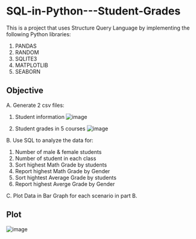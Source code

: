 # SQL-in-Python---Student-Grades
This is a project that uses Structure Query Language by implementing the following Python libraries: 
1. PANDAS
2. RANDOM
3. SQLITE3
4. MATPLOTLIB
5. SEABORN

## Objective
A. Generate 2 csv files: 
1. Student information ![image](https://github.com/user-attachments/assets/e6368a34-631c-4def-bf44-5a75fe3eaa03)

3. Student grades in 5 courses ![image](https://github.com/user-attachments/assets/6650e3ac-67c6-440b-adaf-0105745ac59b)

B. Use SQL to analyze the data for: 
1. Number of male &amp; female students
2. Number of student in each class
3. Sort highest Math Grade by students
4. Report highest Math Grade by Gender
5. Sort hightest Average Grade by students
6. Report highest Averge Grade by Gender

C. Plot Data in Bar Graph for each scenario in part B. 

## Plot
![image](https://github.com/user-attachments/assets/fcbad9f9-c050-4b8f-80cc-0f0888428dad)

